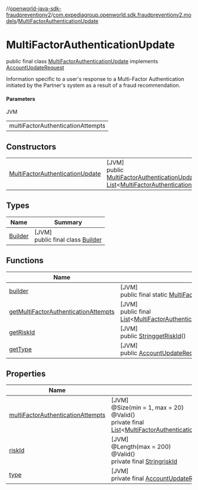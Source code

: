 //[openworld-java-sdk-fraudpreventionv2](../../../index.md)/[com.expediagroup.openworld.sdk.fraudpreventionv2.models](../index.md)/[MultiFactorAuthenticationUpdate](index.md)

# MultiFactorAuthenticationUpdate

public final class [MultiFactorAuthenticationUpdate](index.md) implements [AccountUpdateRequest](../-account-update-request/index.md)

Information specific to a user's response to a Multi-Factor Authentication initiated by the Partner's system as a result of a fraud recommendation.

#### Parameters

JVM

| |
|---|
| multiFactorAuthenticationAttempts |

## Constructors

| | |
|---|---|
| [MultiFactorAuthenticationUpdate](-multi-factor-authentication-update.md) | [JVM]<br>public [MultiFactorAuthenticationUpdate](index.md)[MultiFactorAuthenticationUpdate](-multi-factor-authentication-update.md)([String](https://docs.oracle.com/javase/8/docs/api/java/lang/String.html)riskId, [List](https://docs.oracle.com/javase/8/docs/api/java/util/List.html)&lt;[MultiFactorAuthenticationAttempt](../-multi-factor-authentication-attempt/index.md)&gt;multiFactorAuthenticationAttempts) |

## Types

| Name | Summary |
|---|---|
| [Builder](-builder/index.md) | [JVM]<br>public final class [Builder](-builder/index.md) |

## Functions

| Name | Summary |
|---|---|
| [builder](builder.md) | [JVM]<br>public final static [MultiFactorAuthenticationUpdate.Builder](-builder/index.md)[builder](builder.md)() |
| [getMultiFactorAuthenticationAttempts](get-multi-factor-authentication-attempts.md) | [JVM]<br>public final [List](https://docs.oracle.com/javase/8/docs/api/java/util/List.html)&lt;[MultiFactorAuthenticationAttempt](../-multi-factor-authentication-attempt/index.md)&gt;[getMultiFactorAuthenticationAttempts](get-multi-factor-authentication-attempts.md)() |
| [getRiskId](get-risk-id.md) | [JVM]<br>public [String](https://docs.oracle.com/javase/8/docs/api/java/lang/String.html)[getRiskId](get-risk-id.md)() |
| [getType](get-type.md) | [JVM]<br>public [AccountUpdateRequest.Type](../-account-update-request/-type/index.md)[getType](get-type.md)() |

## Properties

| Name | Summary |
|---|---|
| [multiFactorAuthenticationAttempts](index.md#823485876%2FProperties%2F-1883119931) | [JVM]<br>@Size(min = 1, max = 20)<br>@Valid()<br>private final [List](https://docs.oracle.com/javase/8/docs/api/java/util/List.html)&lt;[MultiFactorAuthenticationAttempt](../-multi-factor-authentication-attempt/index.md)&gt;[multiFactorAuthenticationAttempts](index.md#823485876%2FProperties%2F-1883119931) |
| [riskId](index.md#653648310%2FProperties%2F-1883119931) | [JVM]<br>@Length(max = 200)<br>@Valid()<br>private final [String](https://docs.oracle.com/javase/8/docs/api/java/lang/String.html)[riskId](index.md#653648310%2FProperties%2F-1883119931) |
| [type](index.md#-1519230586%2FProperties%2F-1883119931) | [JVM]<br>private final [AccountUpdateRequest.Type](../-account-update-request/-type/index.md)[type](index.md#-1519230586%2FProperties%2F-1883119931) |

